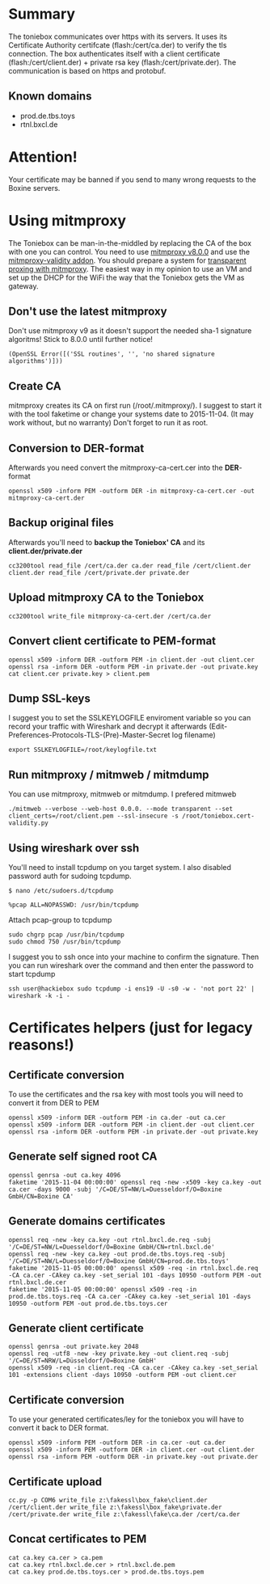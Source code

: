 # Summary
The toniebox communicates over https with its servers. It uses its Certificate Authority certifcate (flash:/cert/ca.der) to verify the tls connection. The box authenticates itself with a client certificate (flash:/cert/client.der) + private rsa key (flash:/cert/private.der). The communication is based on https and protobuf.

## Known domains
* prod.de.tbs.toys
* rtnl.bxcl.de

# Attention!
Your certificate may be banned if you send to many wrong requests to the Boxine servers. 

# Using mitmproxy
The Toniebox can be man-in-the-middled by replacing the CA of the box with one you can control. You need to use [mitmproxy v8.0.0](https://github.com/mitmproxy/mitmproxy/releases/tag/v8.0.0) and use the [mitmproxy-validity addon](https://github.com/toniebox-reverse-engineering/mitmproxy-toniebox).
You should prepare a system for [transparent proxing with mitmproxy](https://docs.mitmproxy.org/stable/howto-transparent/). The easiest way in my opinion to use an VM and set up the DHCP for the WiFi the way that the Toniebox gets the VM as gateway.

## Don't use the latest mitmproxy

Don't use mitmproxy v9 as it doesn't support the needed sha-1 signature algoritms! Stick to 8.0.0 until further notice!
```
(OpenSSL Error([('SSL routines', '', 'no shared signature algorithms')]))
```

## Create **CA**
mitmproxy creates its CA on first run (/root/.mitmproxy/). I suggest to start it with the tool faketime or change your systems date to 2015-11-04. (It may work without, but no warranty) Don't forget to run it as root.

## Conversion to **DER**-format
Afterwards you need convert the mitmproxy-ca-cert.cer into the **DER**-format
```
openssl x509 -inform PEM -outform DER -in mitmproxy-ca-cert.cer -out mitmproxy-ca-cert.der
```
## Backup original files
Afterwards you'll need to **backup the Toniebox' CA** and its **client.der/private.der**
```
cc3200tool read_file /cert/ca.der ca.der read_file /cert/client.der client.der read_file /cert/private.der private.der
```
## Upload **mitmproxy CA** to the Toniebox
```
cc3200tool write_file mitmproxy-ca-cert.der /cert/ca.der 
```
## Convert **client certificate** to **PEM**-format
```
openssl x509 -inform DER -outform PEM -in client.der -out client.cer
openssl rsa -inform DER -outform PEM -in private.der -out private.key
cat client.cer private.key > client.pem
```
## Dump SSL-keys
I suggest you to set the SSLKEYLOGFILE enviroment variable so you can record your traffic with Wireshark and decrypt it afterwards (Edit-Preferences-Protocols-TLS-(Pre)-Master-Secret log filename)
```
export SSLKEYLOGFILE=/root/keylogfile.txt
```

## Run mitmproxy / mitmweb / mitmdump
You can use mitmproxy, mitmweb or mitmdump. I prefered mitmweb
```
./mitmweb --verbose --web-host 0.0.0. --mode transparent --set client_certs=/root/client.pem --ssl-insecure -s /root/toniebox.cert-validity.py
```

## Using wireshark over ssh
You'll need to install tcpdump on you target system. I also disabled password auth for sudoing tcpdump.
```
$ nano /etc/sudoers.d/tcpdump

%pcap ALL=NOPASSWD: /usr/bin/tcpdump
```
Attach pcap-group to tcpdump
```
sudo chgrp pcap /usr/bin/tcpdump
sudo chmod 750 /usr/bin/tcpdump
```
I suggest you to ssh once into your machine to confirm the signature. Then you can run wireshark over the command and then enter the password to start tcpdump
```
ssh user@hackiebox sudo tcpdump -i ens19 -U -s0 -w - 'not port 22' | wireshark -k -i -
```

# Certificates helpers (just for legacy reasons!)
## Certificate conversion
To use the certificates and the rsa key with most tools you will need to convert it from DER to PEM
```
openssl x509 -inform DER -outform PEM -in ca.der -out ca.cer
openssl x509 -inform DER -outform PEM -in client.der -out client.cer
openssl rsa -inform DER -outform PEM -in private.der -out private.key
```

## Generate self signed root CA
```
openssl genrsa -out ca.key 4096
faketime '2015-11-04 00:00:00' openssl req -new -x509 -key ca.key -out ca.cer -days 9000 -subj '/C=DE/ST=NW/L=Duesseldorf/O=Boxine GmbH/CN=Boxine CA'
```

## Generate domains certificates
```
openssl req -new -key ca.key -out rtnl.bxcl.de.req -subj '/C=DE/ST=NW/L=Duesseldorf/O=Boxine GmbH/CN=rtnl.bxcl.de'
openssl req -new -key ca.key -out prod.de.tbs.toys.req -subj '/C=DE/ST=NW/L=Duesseldorf/O=Boxine GmbH/CN=prod.de.tbs.toys'
faketime '2015-11-05 00:00:00' openssl x509 -req -in rtnl.bxcl.de.req -CA ca.cer -CAkey ca.key -set_serial 101 -days 10950 -outform PEM -out rtnl.bxcl.de.cer
faketime '2015-11-05 00:00:00' openssl x509 -req -in prod.de.tbs.toys.req -CA ca.cer -CAkey ca.key -set_serial 101 -days 10950 -outform PEM -out prod.de.tbs.toys.cer
```

## Generate client certificate
```
openssl genrsa -out private.key 2048
openssl req -utf8 -new -key private.key -out client.req -subj '/C=DE/ST=NRW/L=Düsseldorf/O=Boxine GmbH'
openssl x509 -req -in client.req -CA ca.cer -CAkey ca.key -set_serial 101 -extensions client -days 10950 -outform PEM -out client.cer

```

## Certificate conversion
To use your generated certificates/ley for the toniebox you will have to convert it back to DER format.
```
openssl x509 -inform PEM -outform DER -in ca.cer -out ca.der
openssl x509 -inform PEM -outform DER -in client.cer -out client.der
openssl rsa -inform PEM -outform DER -in private.key -out private.der
```

## Certificate upload
```
cc.py -p COM6 write_file z:\fakessl\box_fake\client.der /cert/client.der write_file z:\fakessl\box_fake\private.der /cert/private.der write_file z:\fakessl\fake\ca.der /cert/ca.der
```

## Concat certificates to PEM
```
cat ca.key ca.cer > ca.pem
cat ca.key rtnl.bxcl.de.cer > rtnl.bxcl.de.pem
cat ca.key prod.de.tbs.toys.cer > prod.de.tbs.toys.pem
```
